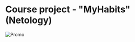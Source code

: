 # Course project - "MyHabits" (Netology)


![Promo](https://user-images.githubusercontent.com/109285153/192734296-cf847aa9-6b34-4433-80c9-4ea34754bf61.png)
